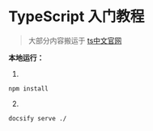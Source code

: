 # TypeScript 入门教程

> 大部分内容搬运于 [ts中文官网](https://www.tslang.cn/docs/handbook/basic-types.html)


 **本地运行：**

1.

```
npm install
```

2.

```
docsify serve ./
```


